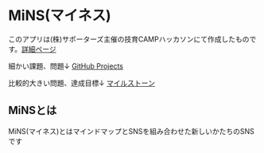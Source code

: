 # MiNS(マイネス)
このアプリは(株)サポーターズ主催の技育CAMPハッカソンにて作成したものです。[詳細ページ](https://talent.supporterz.jp/events/35bc02d4-cc1f-4765-8453-ab53b045b97c/)

細かい課題、問題↓
[GitHub Projects](https://github.com/BusinessPudding/MiNS/projects/1)

比較的大きい問題、達成目標↓
[マイルストーン](https://github.com/BusinessPudding/MiNS/milestones)

## MiNSとは
MiNS(マイネス)とはマインドマップとSNSを組み合わせた新しいかたちのSNSです
